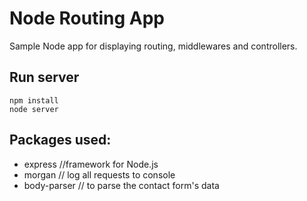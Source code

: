 # Node Routing App #

Sample Node app for displaying routing, middlewares and controllers.

## Run server ##

    npm install
    node server

## Packages used: ##
* express //framework for Node.js
* morgan // log all requests to console
* body-parser // to parse the contact form's data